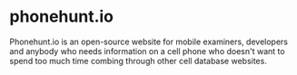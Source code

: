 # phonehunt.io
Phonehunt.io is an open-source website for mobile examiners, developers and anybody who needs information on a cell phone who doesn't want to spend too much time combing through other cell database websites.
